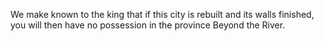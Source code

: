 We make known to the king that if this city is rebuilt and its walls finished, you will then have no possession in the province Beyond the River.
